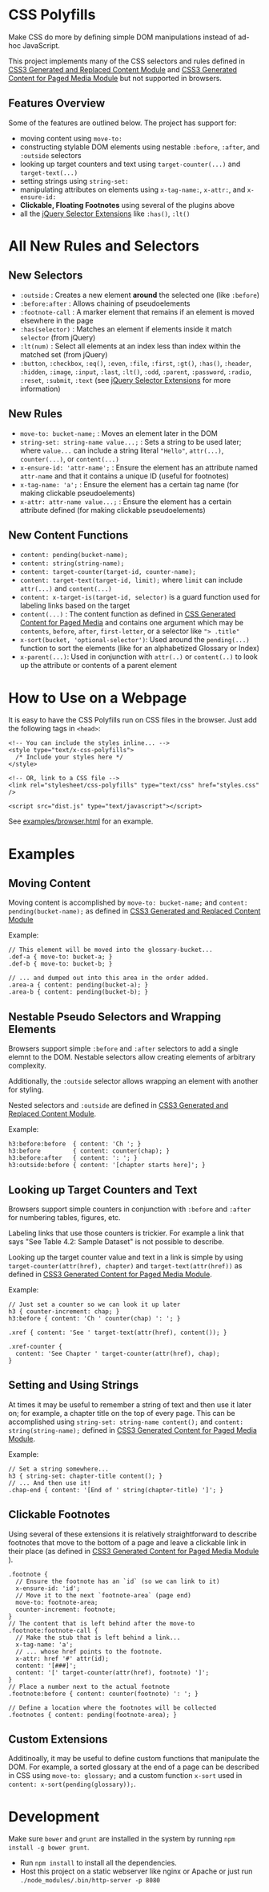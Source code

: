 # CSS Polyfills

Make CSS do more by defining simple DOM manipulations instead of ad-hoc JavaScript.

This project implements many of the CSS selectors and rules defined in [CSS3 Generated and Replaced Content Module](http://www.w3.org/TR/css3-content/) and [CSS3 Generated Content for Paged Media Module](http://www.w3.org/TR/css3-gcpm/) but not supported in browsers.

## Features Overview

Some of the features are outlined below. The project has support for:

- moving content using `move-to:`
- constructing stylable DOM elements using nestable `:before`, `:after`, and `:outside` selectors
- looking up target counters and text using `target-counter(...)` and `target-text(...)`
- setting strings using `string-set:`
- manipulating attributes on elements using `x-tag-name:`, `x-attr:`, and `x-ensure-id:`
- **Clickable, Floating Footnotes** using several of the plugins above
- all the [jQuery Selector Extensions](http://api.jquery.com/category/selectors/jquery-selector-extensions/) like `:has()`, `:lt()`


# All New Rules and Selectors

## New Selectors

- `:outside` : Creates a new element **around** the selected one (like `:before`)
- `:before:after` : Allows chaining of pseudoelements
- `:footnote-call` : A marker element that remains if an element is moved elsewhere in the page
- `:has(selector)` : Matches an element if elements inside it match `selector` (from jQuery)
- `:lt(num)` : Select all elements at an index less than index within the matched set (from jQuery)
- `:button`, `:checkbox`, `:eq()`, `:even`, `:file`, `:first`, `:gt()`, `:has()`, `:header`, `:hidden`, `:image`, `:input`, `:last`, `:lt()`, `:odd`, `:parent`, `:password`, `:radio`, `:reset`, `:submit`, `:text` (see [jQuery Selector Extensions](http://api.jquery.com/category/selectors/jquery-selector-extensions/) for more information)


## New Rules

- `move-to: bucket-name;` : Moves an element later in the DOM
- `string-set: string-name value...;` : Sets a string to be used later; where `value...` can include a string literal `"Hello"`, `attr(...)`, `counter(...)`, or `content(...)`
- `x-ensure-id: 'attr-name';` : Ensure the element has an attribute named `attr-name` and that it contains a unique ID (useful for footnotes)
- `x-tag-name: 'a';` : Ensure the element has a certain tag name (for making clickable pseudoelements)
- `x-attr: attr-name value...;` : Ensure the element has a certain attribute defined (for making clickable pseudoelements)

## New Content Functions

- `content: pending(bucket-name);`
- `content: string(string-name);`
- `content: target-counter(target-id, counter-name);`
- `content: target-text(target-id, limit);` where `limit` can include `attr(...)` and `content(...)`
- `content: x-target-is(target-id, selector)` is a guard function used for labeling links based on the target
- `content(...)` : The content function as defined in [CSS Generated Content for Paged Media](http://www.w3.org/TR/css3-gcpm/#setting-named-strings-the-string-set-pro) and contains one argument which may be `contents`, `before`, `after`, `first-letter`, or a selector like `"> .title"`
- `x-sort(bucket, 'optional-selector')`: Used around the `pending(...)` function to sort the elements (like for an alphabetized Glossary or Index)
- `x-parent(...)`: Used in conjunction with `attr(..)` or `content(..)` to look up the attribute or contents of a parent element

# How to Use on a Webpage

It is easy to have the CSS Polyfills run on CSS files in the browser. Just add the following tags in `<head>`:

    <!-- You can include the styles inline... -->
    <style type="text/x-css-polyfills">
      /* Include your styles here */
    </style>

    <!-- OR, link to a CSS file -->
    <link rel="stylesheet/css-polyfills" type="text/css" href="styles.css" />

    <script src="dist.js" type="text/javascript"></script>

See [examples/browser.html](examples/browser.html) for an example.


# Examples

## Moving Content

Moving content is accomplished by `move-to: bucket-name;` and `content: pending(bucket-name);` as defined in [CSS3 Generated and Replaced Content Module](http://www.w3.org/TR/css3-content/)

Example:

    // This element will be moved into the glossary-bucket...
    .def-a { move-to: bucket-a; }
    .def-b { move-to: bucket-b; }

    // ... and dumped out into this area in the order added.
    .area-a { content: pending(bucket-a); }
    .area-b { content: pending(bucket-b); }

## Nestable Pseudo Selectors and Wrapping Elements

Browsers support simple `:before` and `:after` selectors to add a single elemnt to the DOM.
Nestable selectors allow creating elements of arbitrary complexity.

Additionally, the `:outside` selector allows wrapping an element with another for styling.

Nested selectors and `:outside` are defined in [CSS3 Generated and Replaced Content Module](http://www.w3.org/TR/css3-content/).

Example:

    h3:before:before  { content: 'Ch '; }
    h3:before         { content: counter(chap); }
    h3:before:after   { content: ': '; }
    h3:outside:before { content: '[chapter starts here]'; }

## Looking up Target Counters and Text

Browsers support simple counters in conjunction with `:before` and `:after` for numbering tables, figures, etc.

Labeling links that use those counters is trickier. For example a link that says "See Table 4.2: Sample Dataset" is not possible to describe.

Looking up the target counter value and text in a link is simple by using `target-counter(attr(href), chapter)` and `target-text(attr(href))` as defined in [CSS3 Generated Content for Paged Media Module](http://www.w3.org/TR/css3-gcpm/).

Example:

    // Just set a counter so we can look it up later
    h3 { counter-increment: chap; }
    h3:before { content: 'Ch ' counter(chap) ': '; }

    .xref { content: 'See ' target-text(attr(href), content()); }

    .xref-counter {
      content: 'See Chapter ' target-counter(attr(href), chap);
    }

## Setting and Using Strings

At times it may be useful to remember a string of text and then use it later on; for example, a chapter title on the top of every page. This can be accomplished using `string-set: string-name content();` and `content: string(string-name);` defined in [CSS3 Generated Content for Paged Media Module](http://www.w3.org/TR/css3-gcpm/).

Example:

    // Set a string somewhere...
    h3 { string-set: chapter-title content(); }
    // ... And then use it!
    .chap-end { content: '[End of ' string(chapter-title) ']'; }

## Clickable Footnotes

Using several of these extensions it is relatively straightforward to describe footnotes that
move to the bottom of a page and leave a clickable link in their place (as defined in [CSS3 Generated Content for Paged Media Module](http://www.w3.org/TR/css3-gcpm/) ).

    .footnote {
      // Ensure the footnote has an `id` (so we can link to it)
      x-ensure-id: 'id';
      // Move it to the next `footnote-area` (page end)
      move-to: footnote-area;
      counter-increment: footnote;
    }
    // The content that is left behind after the move-to
    .footnote:footnote-call {
      // Make the stub that is left behind a link...
      x-tag-name: 'a';
      // ... whose href points to the footnote.
      x-attr: href '#' attr(id);
      content: '[###]';
      content: '[' target-counter(attr(href), footnote) ']';
    }
    // Place a number next to the actual footnote
    .footnote:before { content: counter(footnote) ': '; }

    // Define a location where the footnotes will be collected
    .footnotes { content: pending(footnote-area); }

## Custom Extensions

Additinoally, it may be useful to define custom functions that manipulate the DOM.
For example, a sorted glossary at the end of a page can be described in CSS using `move-to: glossary;` and a custom function `x-sort` used in `content: x-sort(pending(glossary));`.

# Development

Make sure `bower` and `grunt` are installed in the system by running `npm install -g bower grunt`.

- Run `npm install` to install all the dependencies.
- Host this project on a static webserver like nginx or Apache or just run `./node_modules/.bin/http-server -p 8080`
